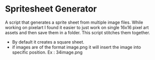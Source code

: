 # Spritesheet Generator
A script that generates a sprite sheet from multiple image files.
While working on pixelart I found it easier to just work on single 16x16 pixel art assets and then save them in a folder. This script stitches them together.

- By default it creates a square sheet.
- if images are of the format <row><col>image.png it will insert the image into specific position.
 Ex : 34image.png
